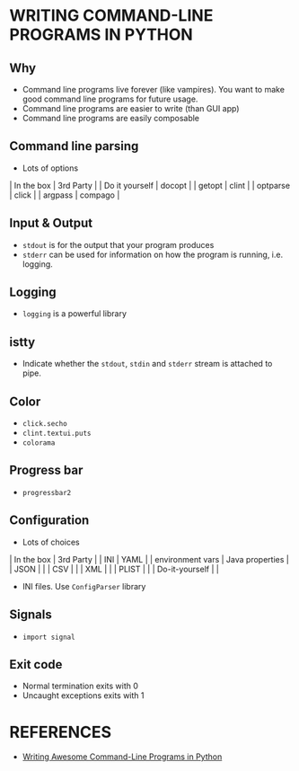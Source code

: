 # WRITING COMMAND-LINE PROGRAMS IN PYTHON
## Why
* Command line programs live forever (like vampires). You want to make good command line programs for future usage.
* Command line programs are easier to write (than GUI app)
* Command line programs are easily composable

## Command line parsing
* Lots of options

| In the box     | 3rd Party |
| Do it yourself | docopt    |
| getopt         | clint     |
| optparse       | click     |
| argpass        | compago   |

## Input & Output
* `stdout` is for the output that your program produces
* `stderr` can be used for information on how the program is running, i.e. logging.

## Logging
* `logging` is a powerful library

## istty
* Indicate whether the `stdout`, `stdin` and `stderr` stream is attached to pipe.

## Color
* `click.secho`
* `clint.textui.puts`
* `colorama`

## Progress bar
* `progressbar2`

## Configuration
* Lots of choices

| In the box       | 3rd Party       |
| INI              | YAML            |
| environment vars | Java properties |
| JSON             |                 |
| CSV              |                 |
| XML              |                 |
| PLIST            |                 |
| Do-it-yourself   |                 |

* INI files. Use `ConfigParser` library

## Signals
* `import signal`

## Exit code
* Normal termination exits with 0
* Uncaught exceptions exits with 1




# REFERENCES
* [Writing Awesome Command-Line Programs in Python][writing_awesome_cli]



[click]: http://click.pocoo.org/4/
[docopt]: http://docopt.org/
[writing_awesome_cli]: https://www.youtube.com/watch?v=gR73nLbbgqY
